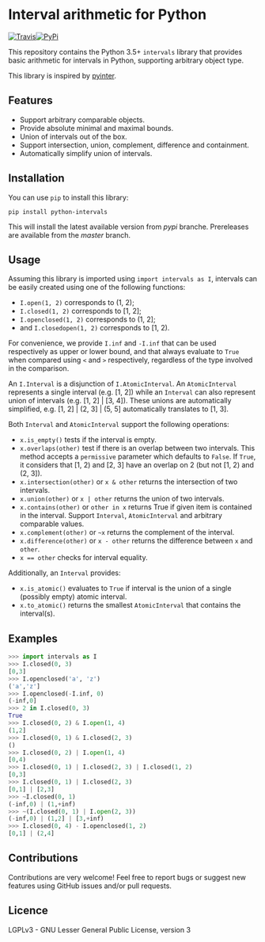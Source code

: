 # Interval arithmetic for Python

[![Travis](https://travis-ci.org/AlexandreDecan/python-intervals.svg?branch=master)](https://travis-ci.org/AlexandreDecan/python-intervals)[![PyPi](https://badge.fury.io/py/python-intervals.svg)](https://pypi.python.org/pypi/python-intervals)

This repository contains the Python 3.5+ ``intervals`` library that provides basic arithmetic for intervals in Python, supporting arbitrary object type.

This library is inspired by [pyinter](https://github.com/intiocean/pyinter). 


## Features

 - Support arbitrary comparable objects.
 - Provide absolute minimal and maximal bounds.
 - Union of intervals out of the box.
 - Support intersection, union, complement, difference and containment.
 - Automatically simplify union of intervals.


## Installation

You can use ``pip`` to install this library:

``pip install python-intervals``

This will install the latest available version from *pypi* branche.
Prereleases are available from the *master* branch.


## Usage

Assuming this library is imported using ``import intervals as I``, intervals can be easily created using one of the following functions:

 - ``I.open(1, 2)`` corresponds to (1, 2);
 - ``I.closed(1, 2)`` corresponds to [1, 2];
 - ``I.openclosed(1, 2)`` corresponds to (1, 2];
 - and ``I.closedopen(1, 2)`` corresponds to [1, 2).

For convenience, we provide ``I.inf`` and ``-I.inf`` that can be used respectively as upper or lower bound, and that always evaluate to ``True`` when compared using ``<`` and ``>`` respectively, regardless of the type involved in the comparison.

An ``I.Interval`` is a disjunction of ``I.AtomicInterval``. An ``AtomicInterval`` represents a single interval (e.g. [1, 2]) while an ``Interval`` can also represent union of intervals (e.g. [1, 2] | [3, 4]). These unions are automatically simplified, e.g. [1, 2] | (2, 3] | (5, 5] automatically translates to [1, 3].

Both ``Interval`` and ``AtomicInterval`` support the following operations:

 - ``x.is_empty()`` tests if the interval is empty.
 - ``x.overlaps(other)`` test if there is an overlap between two intervals. This method accepts a ``permissive`` parameter which defaults to ``False``. If ``True``, it considers that [1, 2) and [2, 3] have an overlap on 2 (but not [1, 2) and (2, 3]).
 - ``x.intersection(other)`` or ``x & other`` returns the intersection of two intervals.
 - ``x.union(other)`` or ``x | other`` returns the union of two intervals.
 - ``x.contains(other)`` or ``other in x`` returns True if given item is contained in the interval. Support ``Interval``, ``AtomicInterval`` and arbitrary comparable values.
 - ``x.complement(other)`` or ``~x`` returns the complement of the interval.
 - ``x.difference(other)`` or ``x - other`` returns the difference between ``x`` and ``other``.
 - ``x == other`` checks for interval equality.

Additionally, an ``Interval`` provides:

 - ``x.is_atomic()`` evaluates to ``True`` if interval is the union of a single (possibly empty) atomic interval.
 - ``x.to_atomic()`` returns the smallest ``AtomicInterval`` that contains the interval(s).


## Examples

```python
>>> import intervals as I
>>> I.closed(0, 3)
[0,3]
>>> I.openclosed('a', 'z')
('a','z']
>>> I.openclosed(-I.inf, 0)
(-inf,0]
>>> 2 in I.closed(0, 3)
True
>>> I.closed(0, 2) & I.open(1, 4)
(1,2]
>>> I.closed(0, 1) & I.closed(2, 3)
()
>>> I.closed(0, 2) | I.open(1, 4)
[0,4)
>>> I.closed(0, 1) | I.closed(2, 3) | I.closed(1, 2)
[0,3]
>>> I.closed(0, 1) | I.closed(2, 3)
[0,1] | [2,3]
>>> ~I.closed(0, 1)
(-inf,0) | (1,+inf)
>>> ~(I.closed(0, 1) | I.open(2, 3))
(-inf,0) | (1,2] | [3,+inf)
>>> I.closed(0, 4) - I.openclosed(1, 2)
[0,1] | (2,4]
```

## Contributions

Contributions are very welcome!
Feel free to report bugs or suggest new features using GitHub issues and/or pull requests.


## Licence

LGPLv3 - GNU Lesser General Public License, version 3
